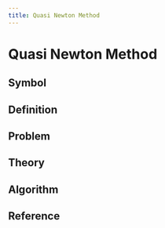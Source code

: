 ```yaml
---
title: Quasi Newton Method
---
```


# Quasi Newton Method

## Symbol

## Definition

## Problem

## Theory

## Algorithm

## Reference
